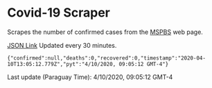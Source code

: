 # Covid-19 Scraper

Scrapes the number of confirmed cases from the [MSPBS](https://www.mspbs.gov.py/covid-19.php) web page.

[JSON Link](https://jmayalag.github.io/covid19-scrape/cases.json)
Updated every 30 minutes.
```
{"confirmed":null,"deaths":0,"recovered":0,"timestamp":"2020-04-10T13:05:12.779Z","pyt":"4/10/2020, 09:05:12 GMT-4"}
```
Last update (Paraguay Time): 4/10/2020, 09:05:12 GMT-4